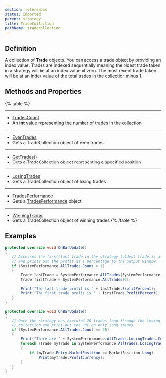 ```yaml
---
section: references
status: imported
parent: strategy
title: TradeCollection
pathName: tradecollection
---
```


## Definition

A collection of **Trade** objects. You can access a trade object by providing an index value. Trades are indexed sequentially meaning the oldest trade taken in a strategy will be at an index value of zero. The most recent trade taken will be at an index value of the total trades in the collection minus 1.

## Methods and Properties

{% table %}

---

* [TradesCount](tradecollection_tradescount)
* An **int** value representing the number of trades in the collection

---

* [EvenTrades](eventrades)
* Gets a TradeCollection object of even trades

---

* [GetTrades()](gettrades)
* Gets a TradeCollection object representing a specified position

---

* [LosingTrades](losingtrades)
* Gets a TradeCollection object of losing trades

---

* [TradesPerformance](tradesperformance)
* Gets a [TradesPerformance](tradesperformance) object

---

* [WinningTrades](winningtrades.md)
* Gets a TradeCollection object of winning trades
{% /table %}

## Examples

```csharp
protected override void OnBarUpdate()
{
   // Accesses the first/last trade in the strategy (oldest trade is at index 0)
   // and prints out the profit as a percentage to the output window
   if (SystemPerformance.AllTrades.Count > 1)
   {
       Trade lastTrade = SystemPerformance.AllTrades[SystemPerformance.AllTrades.Count - 1];
       Trade firstTrade = SystemPerformance.AllTrades[0];

       Print("The last trade profit is " + lastTrade.ProfitPercent);
       Print("The first trade profit is " + firstTrade.ProfitPercent);
   }
}
```

```csharp
protected override void OnBarUpdate()
{
   // Once the strategy has executed 20 trades loop through the losing trades
   // collection and print out the PnL on only long trades
   if (SystemPerformance.AllTrades.Count == 20)
   {
       Print("There are " + SystemPerformance.AllTrades.LosingTrades.Count + " losing trades.");
       foreach (Trade myTrade in SystemPerformance.AllTrades.LosingTrades)
       {
           if (myTrade.Entry.MarketPosition == MarketPosition.Long)
               Print(myTrade.ProfitCurrency);
       }
   }
}
```
